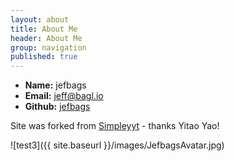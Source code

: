 ```yaml
---
layout: about
title: About Me
header: About Me
group: navigation
published: true
---
```


* **Name:** jefbags
 * **Email:** [jeff@bagl.io](mailto:jeff@bagl.io)
 * **Github:** [jefbags](https://github.com/jefbags)

Site was forked from [Simpleyyt](https://github.com/Simpleyyt/simpleyyt.github.io "Simpleyyt") - thanks Yitao Yao!



![test3]({{ site.baseurl }}/images/JefbagsAvatar.jpg)

